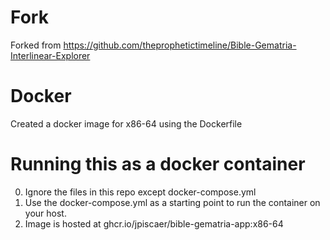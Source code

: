 # Fork
Forked from https://github.com/theprophetictimeline/Bible-Gematria-Interlinear-Explorer

# Docker
Created a docker image for x86-64 using the Dockerfile

# Running this as a docker container
0. Ignore the files in this repo except docker-compose.yml
1. Use the docker-compose.yml as a starting point to run the container on your host.
2. Image is hosted at ghcr.io/jpiscaer/bible-gematria-app:x86-64
